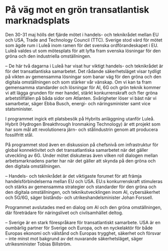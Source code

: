 # På väg mot en grön transatlantisk marknadsplats

Den 30\-31 maj hölls det fjärde mötet i handels\- och teknikrådet mellan EU och USA, Trade and Technology Council (TTC). Sverige stod värd för mötet som ägde rum i Luleå inom ramen för det svenska ordförandeskapet i EU. Luleå valdes ut som mötesplats för att lyfta fram svenska lösningar för den gröna och den industriella omställningen.


– De här två dagarna i Luleå har visat hur viktigt handels\- och teknikrådet är för det transatlantiska samarbetet. Det rådande säkerhetsläget visar tydligt på vikten av gemensamma lösningar som banar väg för den gröna och den digitala omställningen och som stärker vår vänskap. Om vi kan ta fram gemensamma standarder och lösningar för AI, 6G och grön teknik kommer vi att lägga grunden för mer handel, stärkt konkurrenskraft och fler gröna arbetstillfällen på båda sidor om Atlanten. Svårigheter löser vi bäst när vi samarbetar, säger Ebba Busch, energi\- och näringsminister samt vice statsminister.

I programmet ingick ett platsbesök på Hybrits anläggning utanför Luleå. Hybrit (Hydrogen Breakthrough Ironmaking Technology) är ett projekt som har som mål att revolutionera järn\- och stålindustrin genom att producera fossilfritt stål.

På programmet stod även en diskussion på chefsnivå om infrastruktur för global konnektivitet och det transatlantiska samarbetet när det gäller utveckling av 6G. Under mötet diskuteras även vilken roll dialogen mellan arbetsmarknadens parter har när det gäller att skynda på den gröna och den digitala omställningen.

– Handels\- och teknikrådet är det viktigaste forumet för att främja handelsförbindelserna mellan EU och USA. EU:s konkurrenskraft stimuleras och stärks av gemensamma strategier och standarder för den gröna och den digitala omställningen, och teknikutvecklingen inom AI, cybersäkerhet och 5G/6G, säger bistånds\- och utrikeshandelsminister Johan Forssell.

Programmet avslutades med en dialog om AI och den gröna omställningen, där företrädare för näringslivet och civilsamhället deltog.

– Sverige är en stark förespråkare för transatlantiskt samarbete. USA är en oumbärlig partner för Sverige och Europa, och en nyckelaktör för både Europas ekonomi och välstånd och Europas trygghet, säkerhet och försvar – inte minst mot bakgrund av det nuvarande säkerhetsläget, säger utrikesminister Tobias Billström.
